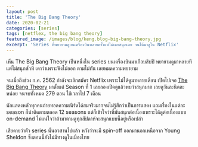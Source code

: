 ```yaml
---
layout: post
title: 'The Big Bang Theory'
date: 2020-02-21
categories: [series]
tags: [netflex, the big bang theory]
featured_image: /images/blog/keng.blog-big-bang-theory.jpg
excerpt: 'Series ที่พยายามดูบนเครื่องบินหลายครั้งแต่ไม่เคยสนุกเลย จนได้มาดูใน Netflix'
---
```


เห็น The Big Bang Theory เป็นหนึ่งใน series บนเครื่องบินมาเกือบสิบปี พยายามดูมาหลายทีแต่ไม่สนุกสักที เดาว่าเพราะฟังไม่ออก ตามไม่ทัน เลยหมดความพยายาม

จนเมื่อถึงช่วง ก.ค. 2562 กำลังจะเลิกสมัคร Netflix เพราะไม่ได้ดูมาหลายเดือน เปิดไปเจอ [The Big Bang Theory][1] มาตั้งแต่ Season ที่ 1 เลยลองเปิดดูแล้วพบว่าสนุกมาก เลยดูวันละนิดละหน่อย จนจบทั้งหมด 279 ตอน ใช้เวลาไป 7 เดือน

นักแสดงหลักทุกคนถ่ายทอดความเนิร์ดได้สมจริงมากจนไม่รู้สึกว่าเป็นการแสดง แถมเรื่องในแต่ละ season ก็น่าติดตามตลอด 12 seasons แต่ก็เข้าใจว่าที่มันสนุกต่อเนื่องเพราะได้ดูต่อเนื่องแบบ on-demand ไม่แน่ใจว่าถ้ามาตามดูทุกสัปดาห์จะสนุกแบบนี้อยู่หรือเปล่า

เสียดายว่าตัว series นั้นอวสานไปแล้ว หวังว่าจะมี spin-off ออกมานอกเหนือจาก Young Sheldon ซึ่งตอนนี้ยังไม่มีทางดูในเมืองไทย

[1]: https://www.netflix.com/browse?jbv=70143830&jbp=0&jbr=6